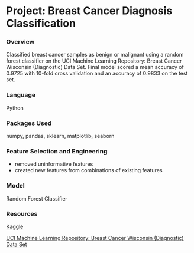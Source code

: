 # Project: Breast Cancer Diagnosis Classification

### Overview
Classified breast cancer samples as benign or malignant using a random forest classifier on the UCI Machine Learning Repository: Breast Cancer Wisconsin (Diagnostic) Data Set.
Final model scored a mean accuracy of 0.9725 with 10-fold cross validation and an accuracy of 0.9833 on the test set.

### Language
Python

### Packages Used
numpy, pandas, sklearn, matplotlib, seaborn

### Feature Selection and Engineering
- removed uninformative features 
- created new features from combinations of existing features

### Model
Random Forest Classifier

### Resources
[Kaggle](https://www.kaggle.com/)

[UCI Machine Learning Repository: Breast Cancer Wisconsin (Diagnostic) Data Set](https://archive.ics.uci.edu/ml/datasets/Breast+Cancer+Wisconsin+%28Diagnostic%29)
